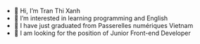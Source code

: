 - 👋 Hi, I’m Tran Thi Xanh
- 👀 I’m interested in learning programming and English
- 🌱 I have just graduated from Passerelles numériques Vietnam
- 💞️ I am looking for the position of Junior Front-end Developer

<!---
xanhtran/xanhtran is a ✨ special ✨ repository because its `README.md` (this file) appears on your GitHub profile.
You can click the Preview link to take a look at your changes.
--->
